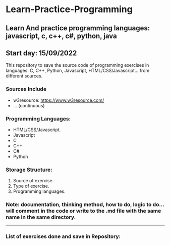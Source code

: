 # Learn-Practice-Programming
## Learn And practice programming languages: javascript, c, c++, c#, python, java
## Start day: 15/09/2022

This repository to save the source code of programming exercises in languages: C, C++, Python, Javascript, HTML/CSS/Javascript... from different sources.
### Sources Include
- w3resource: https://www.w3resource.com/
- ... (continuous)
### Programming Languages:
- HTML/CSS/Javascript.
- Javascript
- C
- C++
- C#
- Python
### Storage Structure:
1. Source of exercise.
2. Type of exercise.
3. Programming languages.
### Note: documentation, thinking method, how to do, logic to do... will comment in the code or write to the .md file with the same name in the same directory.
---
### List of exercises done and save in Repository:
